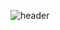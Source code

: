 ![header](https://capsule-render.vercel.app/api?type=waving&text=Wecome%20To%20My%20Github&height=200&animation=blink&fontAlignY=35&color=gradient)
